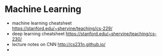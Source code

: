 # Machine Learning

- machine learning cheatsheet  https://stanford.edu/~shervine/teaching/cs-229/
- deep learning cheatsheet https://stanford.edu/~shervine/teaching/cs-230/
- lecture notes on CNN http://cs231n.github.io/
- 
